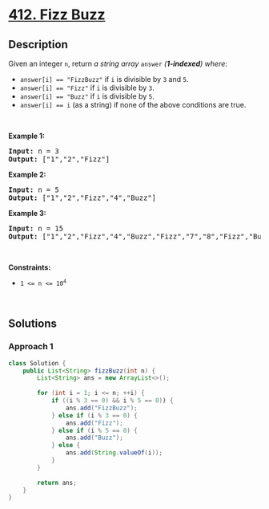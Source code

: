 # [412. Fizz Buzz](https://leetcode.com/problems/fizz-buzz)

## Description

<p>Given an integer <code>n</code>, return <em>a string array </em><code>answer</code><em> (<strong>1-indexed</strong>) where</em>:</p>

<ul>
    <li><code>answer[i] == &quot;FizzBuzz&quot;</code> if <code>i</code> is divisible by <code>3</code> and <code>5</code>.</li>
    <li><code>answer[i] == &quot;Fizz&quot;</code> if <code>i</code> is divisible by <code>3</code>.</li>
    <li><code>answer[i] == &quot;Buzz&quot;</code> if <code>i</code> is divisible by <code>5</code>.</li>
    <li><code>answer[i] == i</code> (as a string) if none of the above conditions are true.</li>
</ul>
<p>&nbsp;</p>

<p><strong class="example">Example 1:</strong></p>
<pre>
<strong>Input:</strong> n = 3
<strong>Output:</strong> ["1","2","Fizz"]
</pre>

<p><strong class="example">Example 2:</strong></p>
<pre>
<strong>Input:</strong> n = 5
<strong>Output:</strong> ["1","2","Fizz","4","Buzz"]
</pre>

<p><strong class="example">Example 3:</strong></p>
<pre>
<strong>Input:</strong> n = 15
<strong>Output:</strong> ["1","2","Fizz","4","Buzz","Fizz","7","8","Fizz","Buzz","11","Fizz","13","14","FizzBuzz"]
</pre>
<p>&nbsp;</p>

<p><strong>Constraints:</strong></p>
<ul>
    <li><code>1 &lt;= n &lt;= 10<sup>4</sup></code></li>
</ul>
<p>&nbsp;</p>

## Solutions

### **Approach 1**

```java
class Solution {
    public List<String> fizzBuzz(int n) {
        List<String> ans = new ArrayList<>();
        
        for (int i = 1; i <= n; ++i) {
            if ((i % 3 == 0) && i % 5 == 0)) {
                ans.add("FizzBuzz");
            } else if (i % 3 == 0) {
                ans.add("Fizz");
            } else if (i % 5 == 0) {
                ans.add("Buzz");
            } else {
                ans.add(String.valueOf(i));
            }
        }
        
        return ans;
    }
}
```

<!-- tabs:end -->